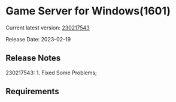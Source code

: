 Game Server for Windows(1601)
===============
Current latest version: [230217543](https://github.com/amusegame/v1601/releases/download/230217543/v1601-230217543.github.7z)

Release Date: 2023-02-19

Release Notes
-----------------------------------
230217543:
	1. Fixed Some Problems; 


Requirements
-----------------------------------
